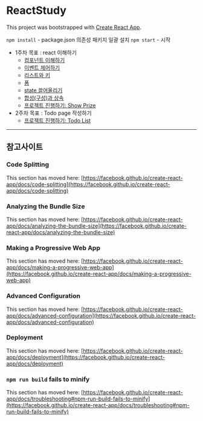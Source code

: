 # ReactStudy

This project was bootstrapped with [Create React App](https://github.com/facebook/create-react-app).

`npm install` - package.json 의존성 패키지 일괄 설치
`npm start` - 시작

* 1주차 목표 : react 이해하기
    * [컴포넌트 이해하기](./gitreadme/components.md)
    * [이벤트 제어하기](./gitreadme/event_and_rendering.md)
    * [리스트와 키](./gitreadme/list_and_key.md)
    * [폼](./gitreadme/form.md)
    * [state 끌어올리기](./gitreadme/pullup_state.md)
    * [합성(구성)과 상속](./gitreadme/composition_and_inheritance.md)
    * [프로젝트 진행하기: Show Prize](./gitreadme/show_prize.md)
* 2주차 목표 : Todo page 작성하기
    * [프로젝트 진행하기: Todo List](./gitreadme/project1/todo.md)

***

## 참고사이트

### Code Splitting

This section has moved here: [https://facebook.github.io/create-react-app/docs/code-splitting](https://facebook.github.io/create-react-app/docs/code-splitting)

### Analyzing the Bundle Size

This section has moved here: [https://facebook.github.io/create-react-app/docs/analyzing-the-bundle-size](https://facebook.github.io/create-react-app/docs/analyzing-the-bundle-size)

### Making a Progressive Web App

This section has moved here: [https://facebook.github.io/create-react-app/docs/making-a-progressive-web-app](https://facebook.github.io/create-react-app/docs/making-a-progressive-web-app)

### Advanced Configuration

This section has moved here: [https://facebook.github.io/create-react-app/docs/advanced-configuration](https://facebook.github.io/create-react-app/docs/advanced-configuration)

### Deployment

This section has moved here: [https://facebook.github.io/create-react-app/docs/deployment](https://facebook.github.io/create-react-app/docs/deployment)

### `npm run build` fails to minify

This section has moved here: [https://facebook.github.io/create-react-app/docs/troubleshooting#npm-run-build-fails-to-minify](https://facebook.github.io/create-react-app/docs/troubleshooting#npm-run-build-fails-to-minify)
